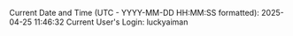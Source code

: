Current Date and Time (UTC - YYYY-MM-DD HH:MM:SS formatted): 2025-04-25 11:46:32
Current User's Login: luckyaiman
